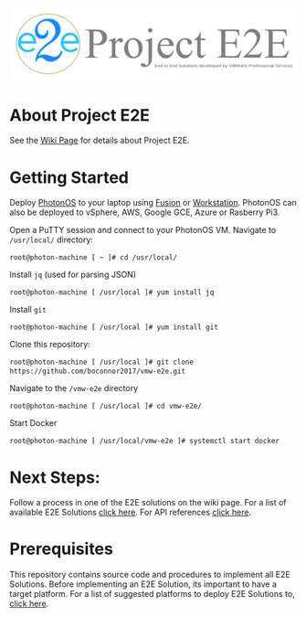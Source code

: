 ![E2E](./img/E2E_Logo_github.png)

# About Project E2E
See the [Wiki Page](https://github.com/boconnor2017/vmw-e2e/wiki) for details about Project E2E.

# Getting Started
Deploy [PhotonOS](https://vmware.github.io/photon/) to your laptop using [Fusion](https://www.vmware.com/products/fusion.html) or [Workstation](https://www.vmware.com/products/workstation-pro.html). PhotonOS can also be deployed to vSphere, AWS, Google GCE, Azure or Rasberry Pi3. 

Open a PuTTY session and connect to your PhotonOS VM. Navigate to `/usr/local/` directory:
```
root@photon-machine [ ~ ]# cd /usr/local/
```

Install `jq` (used for parsing JSON)
```
root@photon-machine [ /usr/local ]# yum install jq
```

Install `git`
```
root@photon-machine [ /usr/local ]# yum install git
```

Clone this repository:
```
root@photon-machine [ /usr/local ]# git clone https://github.com/boconnor2017/vmw-e2e.git
```

Navigate to the `/vmw-e2e` directory
```
root@photon-machine [ /usr/local ]# cd vmw-e2e/
```

Start Docker
```
root@photon-machine [ /usr/local/vmw-e2e ]# systemctl start docker
```

# Next Steps:
Follow a process in one of the E2E solutions on the wiki page. For a list of available E2E Solutions [click here](https://github.com/boconnor2017/vmw-e2e/wiki/Part-1:-the-List-of-E2E-Solutions). For API references [click here](https://github.com/boconnor2017/vmw-e2e/wiki/Part-2:-API-References).

# Prerequisites
This repository contains source code and procedures to implement all E2E Solutions. Before implementing an E2E Solution, its important to have a target platform. For a list of suggested platforms to deploy E2E Solutions to, [click here](https://github.com/boconnor2017/vmw-e2e/wiki/01.-Creating-a-Lab-Environment).
